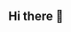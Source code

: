 ## Hi there 👋

<!--

**Here are some ideas to get you started:**

🙋 We are a Team of young learning develoepers who started coding just for fun but got so much into it that it is now what we want to do!
🌈 You can join our community by joining in our discord server and showing off your skills , can be anything
👩‍💻 We are into Discord Bots for now and will start growing our knowledge and skills with time
🍿 Fun facts - we are known troubleshooters for shooting troubles on people , jk 
🧙 ssahi !
-->
